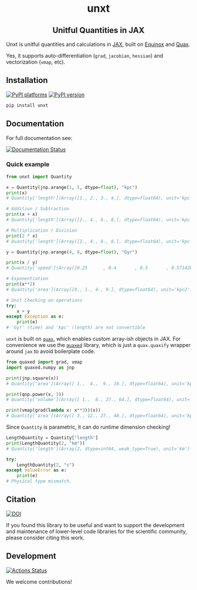 <h1 align='center'> unxt </h1>
<h2 align="center">Unitful Quantities in JAX</h2>

Unxt is unitful quantities and calculations in [JAX][jax], built on
[Equinox][equinox] and [Quax][quax].

Yes, it supports auto-differentiation (`grad`, `jacobian`, `hessian`) and
vectorization (`vmap`, etc).

## Installation

[![PyPI platforms][pypi-platforms]][pypi-link]
[![PyPI version][pypi-version]][pypi-link]

<!-- [![Conda-Forge][conda-badge]][conda-link] -->

```bash
pip install unxt
```

## Documentation

For full documentation see:

[![Documentation Status][rtd-badge]][rtd-link]

### Quick example

```python
from unxt import Quantity

x = Quantity(jnp.arange(1, 5, dtype=float), "kpc")
print(x)
# Quantity['length'](Array([1., 2., 3., 4.], dtype=float64), unit='kpc')

# Addition / Subtraction
print(x + x)
# Quantity['length'](Array([2., 4., 6., 8.], dtype=float64), unit='kpc')

# Multiplication / Division
print(2 * x)
# Quantity['length'](Array([2., 4., 6., 8.], dtype=float64), unit='kpc')

y = Quantity(jnp.arange(4, 8, dtype=float), "Gyr")

print(x / y)
# Quantity['speed'](Array([0.25      , 0.4       , 0.5       , 0.57142857], dtype=float64), unit='kpc / Gyr')

# Exponentiation
print(x**2)
# Quantity['area'](Array([0., 1., 4., 9.], dtype=float64), unit='kpc2')

# Unit Checking on operations
try:
    x + y
except Exception as e:
    print(e)
# 'Gyr' (time) and 'kpc' (length) are not convertible
```

`unxt` is built on [`quax`](https://github.com/patrick-kidger/quax), which
enables custom array-ish objects in JAX. For convenience we use the
[`quaxed`](https://pypi.org/project/quaxed/) library, which is just a
`quax.quaxify` wrapper around `jax` to avoid boilerplate code.

```python
from quaxed import grad, vmap
import quaxed.numpy as jnp

print(jnp.square(x))
# Quantity['area'](Array([ 1.,  4.,  9., 16.], dtype=float64), unit='kpc2')

print(qnp.power(x, 3))
# Quantity['volume'](Array([ 1.,  8., 27., 64.], dtype=float64), unit='kpc3')

print(vmap(grad(lambda x: x**3))(x))
# Quantity['area'](Array([ 3., 12., 27., 48.], dtype=float64), unit='kpc2')
```

Since `Quantity` is parametric, it can do runtime dimension checking!

```python
LengthQuantity = Quantity["length"]
print(LengthQuantity(2, "km"))
# Quantity['length'](Array(2, dtype=int64, weak_type=True), unit='km')

try:
    LengthQuantity(2, "s")
except ValueError as e:
    print(e)
# Physical type mismatch.
```

## Citation

[![DOI][zenodo-badge]][zenodo-link]

If you found this library to be useful and want to support the development and
maintenance of lower-level code libraries for the scientific community, please
consider citing this work.

## Development

[![Actions Status][actions-badge]][actions-link]

We welcome contributions!

<!-- prettier-ignore-start -->
[equinox]: https://docs.kidger.site/equinox/
[jax]: https://jax.readthedocs.io/en/latest/
[quax]: https://github.com/patrick-kidger/quax

[actions-badge]:            https://github.com/GalacticDynamics/unxt/workflows/CI/badge.svg
[actions-link]:             https://github.com/GalacticDynamics/unxt/actions
[conda-badge]:              https://img.shields.io/conda/vn/conda-forge/unxt
[conda-link]:               https://github.com/conda-forge/unxt-feedstock
[pypi-link]:                https://pypi.org/project/unxt/
[pypi-platforms]:           https://img.shields.io/pypi/pyversions/unxt
[pypi-version]:             https://img.shields.io/pypi/v/unxt
[rtd-badge]:                https://readthedocs.org/projects/unxt/badge/?version=latest
[rtd-link]:                 https://unxt.readthedocs.io/en/latest/?badge=latest
[zenodo-badge]:             https://zenodo.org/badge/734877295.svg
[zenodo-link]:              https://zenodo.org/doi/10.5281/zenodo.10850455

<!-- prettier-ignore-end -->
